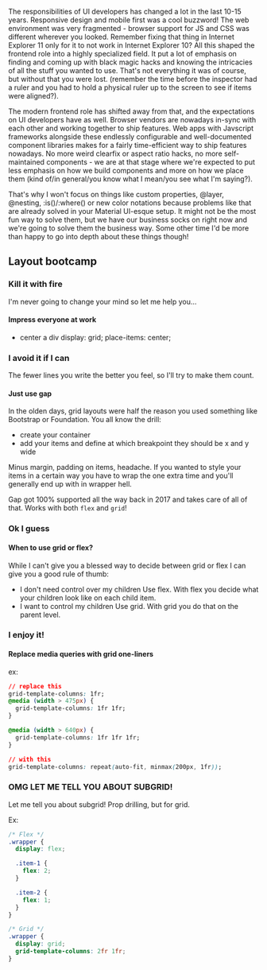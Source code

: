 The responsibilities of UI developers has changed a lot in the last 10-15 years. Responsive design and mobile first was a cool buzzword! The web environment was very fragmented - browser support for JS and CSS was different wherever you looked. Remember fixing that thing in Internet Explorer 11 only for it to not work in Internet Explorer 10? All this shaped the frontend role into a highly specialized field. It put a lot of emphasis on finding and coming up with black magic hacks and knowing the intricacies of all the stuff you wanted to use. That's not everything it was of course, but without that you were lost. (remember the time before the inspector had a ruler and you had to hold a physical ruler up to the screen to see if items were aligned?).

The modern frontend role has shifted away from that, and the expectations on UI developers have as well. Browser vendors are nowadays in-sync with each other and working together to ship features. Web apps with Javscript frameworks alongside these endlessly configurable and well-documented component libraries makes for a fairly time-efficient way to ship features nowadays. No more weird clearfix or aspect ratio hacks, no more self-maintained components - we are at that stage where we're expected to put less emphasis on how we build components and more on how we place them (kind of/in general/you know what I mean/you see what I'm saying?).

That's why I won't focus on things like custom properties, @layer, @nesting, :is()/:where() or new color notations because problems like that are already solved in your Material UI-esque setup. It might not be the most fun way to solve them, but we have our business socks on right now and we're going to solve them the business way. Some other time I'd be more than happy to go into depth about these things though!



## Layout bootcamp

### Kill it with fire
I'm never going to change your mind so let me help you...
#### Impress everyone at work
  - center a div
    display: grid;
    place-items: center;


### I avoid it if I can
The fewer lines you write the better you feel, so I'll try to make them count.
#### Just use gap
In the olden days, grid layouts were half the reason you used something like Bootstrap or Foundation. You all know the drill:
- create your container
- add your items and define at which breakpoint they should be x and y wide

Minus margin, padding on items, headache. If you wanted to style your items in a certain way you have to wrap the one extra time and you'll generally end up with in wrapper hell.

Gap got 100% supported all the way back in 2017 and takes care of all of that. Works with both `flex` and `grid`!

### Ok I guess

#### When to use grid or flex?
While I can't give you a blessed way to decide between grid or flex I can give you a good  rule of thumb:

- I don't need control over my children
  Use flex.
    With flex you decide what your children look like on each child item.
- I want to control my children
  Use grid.
    With grid you do that on the parent level.

### I enjoy it!
#### Replace media queries with grid one-liners
ex:
```css
// replace this
grid-template-columns: 1fr;
@media (width > 475px) {
  grid-template-columns: 1fr 1fr;
}

@media (width > 640px) {
  grid-template-columns: 1fr 1fr 1fr;
}

// with this
grid-template-columns: repeat(auto-fit, minmax(200px, 1fr));
```

### OMG LET ME TELL YOU ABOUT SUBGRID!
Let me tell you about subgrid! Prop drilling, but for grid.



Ex:
```css
/* Flex */
.wrapper {
  display: flex;

  .item-1 {
    flex: 2;
  }

  .item-2 {
    flex: 1;
  }
}

/* Grid */
.wrapper {
  display: grid;
  grid-template-columns: 2fr 1fr;
}
```

